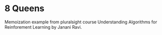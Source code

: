 # 8 Queens
Memoization example from pluralsight course Understanding Algorithms for Reinforement Learning by Janani Ravi.
